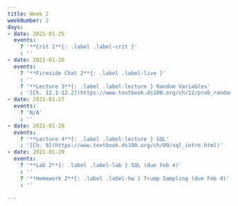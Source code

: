 ```yaml
---
title: Week 2
weekNumber: 2
days:
- date: 2021-01-25
  events:
    ? '**Crit 1**{: .label .label-crit }'
    : ''
- date: 2021-01-26
  events:
    ? '**Fireside Chat 2**{: .label .label-live }'
    : ''
    ? '**Lecture 3**{: .label .label-lecture } Random Variables'
    : '[Ch. 12.1-12.2](https://www.textbook.ds100.org/ch/12/prob_random_vars.html)'
- date: 2021-01-27
  events:
    ? 'N/A'
    : ''
- date: 2021-01-28
  events:
    ? '**Lecture 4**{: .label .label-lecture } SQL'
    : '[Ch. 9](https://www.textbook.ds100.org/ch/09/sql_intro.html)'
- date: 2021-01-29
  events:
    ? '**Lab 2**{: .label .label-lab } SQL (due Feb 4)'
    : ''
    ? '**Homework 2**{: .label .label-hw } Trump Sampling (due Feb 4)'
    : ''

---
```


